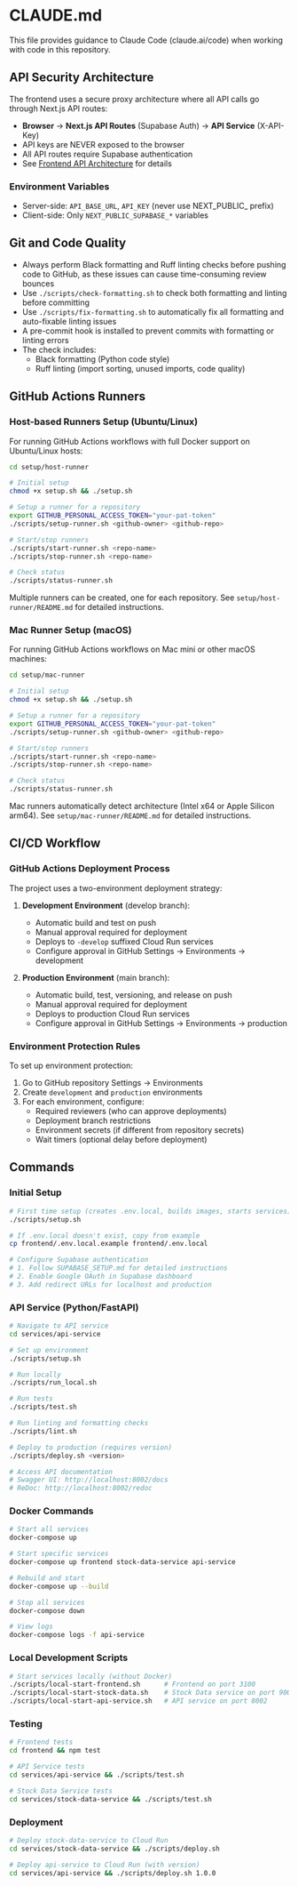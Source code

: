 # CLAUDE.md

This file provides guidance to Claude Code (claude.ai/code) when working with code in this repository.

## API Security Architecture

The frontend uses a secure proxy architecture where all API calls go through Next.js API routes:

- **Browser** → **Next.js API Routes** (Supabase Auth) → **API Service** (X-API-Key)
- API keys are NEVER exposed to the browser
- All API routes require Supabase authentication
- See [Frontend API Architecture](frontend/API_ARCHITECTURE.md) for details

### Environment Variables
- Server-side: `API_BASE_URL`, `API_KEY` (never use NEXT_PUBLIC_ prefix)
- Client-side: Only `NEXT_PUBLIC_SUPABASE_*` variables

## Git and Code Quality

- Always perform Black formatting and Ruff linting checks before pushing code to GitHub, as these issues can cause time-consuming review bounces
- Use `./scripts/check-formatting.sh` to check both formatting and linting before committing
- Use `./scripts/fix-formatting.sh` to automatically fix all formatting and auto-fixable linting issues
- A pre-commit hook is installed to prevent commits with formatting or linting errors
- The check includes:
  - Black formatting (Python code style)
  - Ruff linting (import sorting, unused imports, code quality)

## GitHub Actions Runners

### Host-based Runners Setup (Ubuntu/Linux)
For running GitHub Actions workflows with full Docker support on Ubuntu/Linux hosts:

```bash
cd setup/host-runner

# Initial setup
chmod +x setup.sh && ./setup.sh

# Setup a runner for a repository
export GITHUB_PERSONAL_ACCESS_TOKEN="your-pat-token"
./scripts/setup-runner.sh <github-owner> <github-repo>

# Start/stop runners
./scripts/start-runner.sh <repo-name>
./scripts/stop-runner.sh <repo-name>

# Check status
./scripts/status-runner.sh
```

Multiple runners can be created, one for each repository. See `setup/host-runner/README.md` for detailed instructions.

### Mac Runner Setup (macOS)
For running GitHub Actions workflows on Mac mini or other macOS machines:

```bash
cd setup/mac-runner

# Initial setup
chmod +x setup.sh && ./setup.sh

# Setup a runner for a repository
export GITHUB_PERSONAL_ACCESS_TOKEN="your-pat-token"
./scripts/setup-runner.sh <github-owner> <github-repo>

# Start/stop runners
./scripts/start-runner.sh <repo-name>
./scripts/stop-runner.sh <repo-name>

# Check status
./scripts/status-runner.sh
```

Mac runners automatically detect architecture (Intel x64 or Apple Silicon arm64). See `setup/mac-runner/README.md` for detailed instructions.

## CI/CD Workflow

### GitHub Actions Deployment Process

The project uses a two-environment deployment strategy:

1. **Development Environment** (develop branch):
   - Automatic build and test on push
   - Manual approval required for deployment
   - Deploys to `-develop` suffixed Cloud Run services
   - Configure approval in GitHub Settings → Environments → development

2. **Production Environment** (main branch):
   - Automatic build, test, versioning, and release on push
   - Manual approval required for deployment
   - Deploys to production Cloud Run services
   - Configure approval in GitHub Settings → Environments → production

### Environment Protection Rules

To set up environment protection:
1. Go to GitHub repository Settings → Environments
2. Create `development` and `production` environments
3. For each environment, configure:
   - Required reviewers (who can approve deployments)
   - Deployment branch restrictions
   - Environment secrets (if different from repository secrets)
   - Wait timers (optional delay before deployment)

## Commands

### Initial Setup
```bash
# First time setup (creates .env.local, builds images, starts services)
./scripts/setup.sh

# If .env.local doesn't exist, copy from example
cp frontend/.env.local.example frontend/.env.local

# Configure Supabase authentication
# 1. Follow SUPABASE_SETUP.md for detailed instructions
# 2. Enable Google OAuth in Supabase dashboard
# 3. Add redirect URLs for localhost and production
```

### API Service (Python/FastAPI)
```bash
# Navigate to API service
cd services/api-service

# Set up environment
./scripts/setup.sh

# Run locally
./scripts/run_local.sh

# Run tests
./scripts/test.sh

# Run linting and formatting checks
./scripts/lint.sh

# Deploy to production (requires version)
./scripts/deploy.sh <version>

# Access API documentation
# Swagger UI: http://localhost:8002/docs
# ReDoc: http://localhost:8002/redoc
```

### Docker Commands
```bash
# Start all services
docker-compose up

# Start specific services
docker-compose up frontend stock-data-service api-service

# Rebuild and start
docker-compose up --build

# Stop all services
docker-compose down

# View logs
docker-compose logs -f api-service
```

### Local Development Scripts
```bash
# Start services locally (without Docker)
./scripts/local-start-frontend.sh      # Frontend on port 3100
./scripts/local-start-stock-data.sh    # Stock Data service on port 9000
./scripts/local-start-api-service.sh   # API service on port 8002
```

### Testing
```bash
# Frontend tests
cd frontend && npm test

# API Service tests
cd services/api-service && ./scripts/test.sh

# Stock Data Service tests
cd services/stock-data-service && ./scripts/test.sh
```

### Deployment
```bash
# Deploy stock-data-service to Cloud Run
cd services/stock-data-service && ./scripts/deploy.sh

# Deploy api-service to Cloud Run (with version)
cd services/api-service && ./scripts/deploy.sh 1.0.0
```